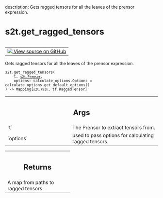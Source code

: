 description: Gets ragged tensors for all the leaves of the prensor expression.

<div itemscope itemtype="http://developers.google.com/ReferenceObject">
<meta itemprop="name" content="s2t.get_ragged_tensors" />
<meta itemprop="path" content="Stable" />
</div>

# s2t.get_ragged_tensors

<!-- Insert buttons and diff -->

<table class="tfo-notebook-buttons tfo-api nocontent" align="left">
<td>
  <a target="_blank" href="https://github.com/google/struct2tensor/blob/master/struct2tensor/prensor_util.py#L301-L318">
    <img src="https://www.tensorflow.org/images/GitHub-Mark-32px.png" />
    View source on GitHub
  </a>
</td>
</table>



Gets ragged tensors for all the leaves of the prensor expression.

<pre class="devsite-click-to-copy prettyprint lang-py tfo-signature-link">
<code>s2t.get_ragged_tensors(
    t: <a href="../s2t/Prensor.md"><code>s2t.Prensor</code></a>,
    options: calculate_options.Options = calculate_options.get_default_options()
) -> Mapping[<a href="../s2t/Path.md"><code>s2t.Path</code></a>, tf.RaggedTensor]
</code></pre>



<!-- Placeholder for "Used in" -->


<!-- Tabular view -->
 <table class="responsive fixed orange">
<colgroup><col width="214px"><col></colgroup>
<tr><th colspan="2"><h2 class="add-link">Args</h2></th></tr>

<tr>
<td>
`t`
</td>
<td>
The Prensor to extract tensors from.
</td>
</tr><tr>
<td>
`options`
</td>
<td>
used to pass options for calculating ragged tensors.
</td>
</tr>
</table>



<!-- Tabular view -->
 <table class="responsive fixed orange">
<colgroup><col width="214px"><col></colgroup>
<tr><th colspan="2"><h2 class="add-link">Returns</h2></th></tr>
<tr class="alt">
<td colspan="2">
A map from paths to ragged tensors.
</td>
</tr>

</table>

